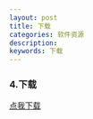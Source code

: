 ```yaml
---
layout: post
title: 下载
categories: 软件资源
description: 
keywords: 下载
---
```




### 4.下载 ###

<a href="https://nbcc3-my.sharepoint.com/:f:/g/personal/wktcpdi_z1_tn/Etlx0CSgevpJmNmxgt2IYmEB96Tgdm01hXDWkzW7VrIvdA?e=Ohoecs" target="_blank">点我下载</a>
